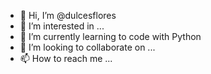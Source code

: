 - 👋 Hi, I’m @dulcesflores
- 👀 I’m interested in ...
- 🌱 I’m currently learning to code with Python
- 💞️ I’m looking to collaborate on ...
- 📫 How to reach me ...

<!---
dulcesflores/dulcesflores is a ✨ special ✨ repository because its `README.md` (this file) appears on your GitHub profile.
You can click the Preview link to take a look at your changes.
--->
